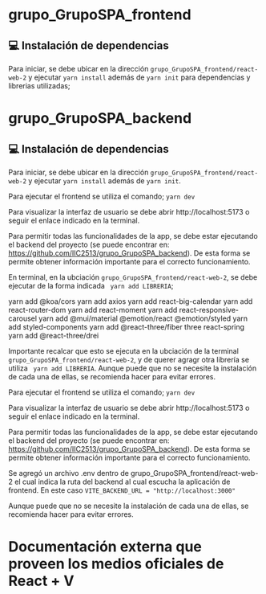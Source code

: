 
# grupo_GrupoSPA_frontend

## **:computer:	Instalación de dependencias**
Para iniciar, se debe ubicar en la dirección `grupo_GrupoSPA_frontend/react-web-2` y ejecutar ` yarn install ` además de `yarn init` para dependencias y librerias utilizadas;


# grupo_GrupoSPA_backend

## **:computer:	Instalación de dependencias**
Para iniciar, se debe ubicar en la dirección `grupo_GrupoSPA_frontend/react-web-2` y ejecutar ` yarn install ` además de `yarn init`.

Para ejecutar el frontend se utiliza el comando; 
` yarn dev `

Para visualizar la interfaz de usuario se debe abrir http://localhost:5173 o seguir el enlace indicado en la terminal.

Para permitir todas las funcionalidades de la app, se debe estar ejecutando el backend del proyecto (se puede encontrar en: https://github.com/IIC2513/grupo_GrupoSPA_backend). De esta forma se permite obtener información importante para el correcto funcionamiento.

En terminal, en la ubciación  `grupo_GrupoSPA_frontend/react-web-2`, se debe ejecutar de la forma indicada ` yarn add LIBRERIA`;

yarn add @koa/cors
yarn add axios
yarn add react-big-calendar
yarn add react-router-dom
yarn add react-moment
yarn add react-responsive-carousel
yarn add @mui/material @emotion/react @emotion/styled
yarn add styled-components
yarn add @react-three/fiber three react-spring
yarn add @react-three/drei

Importante recalcar que esto se ejecuta en la ubciación de la terminal `grupo_GrupoSPA_frontend/react-web-2`, y de querer agragr otra librería se utiliza ` yarn add LIBRERIA`. Aunque puede que no se necesite la instalación de cada una de ellas, se recomienda hacer para evitar errores.

Para ejecutar el frontend se utiliza el comando; 
` yarn dev `

Para visualizar la interfaz de usuario se debe abrir http://localhost:5173 o seguir el enlace indicado en la terminal.

Para permitir todas las funcionalidades de la app, se debe estar ejecutando el backend del proyecto (se puede encontrar en: https://github.com/IIC2513/grupo_GrupoSPA_backend). De esta forma se permite obtener información importante para el correcto funcionamiento.

Se agregó un archivo .env dentro de grupo_GrupoSPA_frontend/react-web-2 el cual indica la ruta del backend al cual escucha la aplicación de frontend. En este caso `VITE_BACKEND_URL = "http://localhost:3000"`

Aunque puede que no se necesite la instalación de cada una de ellas, se recomienda hacer para evitar errores.



# Documentación externa que proveen los medios oficiales de React + V



